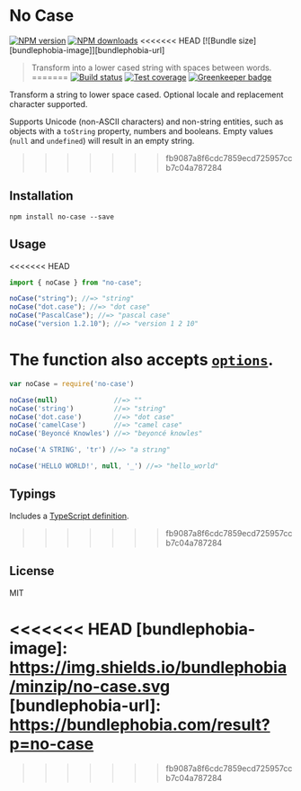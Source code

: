 # No Case

[![NPM version][npm-image]][npm-url]
[![NPM downloads][downloads-image]][downloads-url]
<<<<<<< HEAD
[![Bundle size][bundlephobia-image]][bundlephobia-url]

> Transform into a lower cased string with spaces between words.
=======
[![Build status][travis-image]][travis-url]
[![Test coverage][coveralls-image]][coveralls-url]
[![Greenkeeper badge](https://badges.greenkeeper.io/blakeembrey/no-case.svg)](https://greenkeeper.io/)

Transform a string to lower space cased. Optional locale and replacement character supported.

Supports Unicode (non-ASCII characters) and non-string entities, such as objects with a `toString` property, numbers and booleans. Empty values (`null` and `undefined`) will result in an empty string.
>>>>>>> fb9087a8f6cdc7859ecd725957ccb7c04a787284

## Installation

```
npm install no-case --save
```

## Usage

<<<<<<< HEAD
```js
import { noCase } from "no-case";

noCase("string"); //=> "string"
noCase("dot.case"); //=> "dot case"
noCase("PascalCase"); //=> "pascal case"
noCase("version 1.2.10"); //=> "version 1 2 10"
```

The function also accepts [`options`](https://github.com/blakeembrey/change-case#options).
=======
```javascript
var noCase = require('no-case')

noCase(null)              //=> ""
noCase('string')          //=> "string"
noCase('dot.case')        //=> "dot case"
noCase('camelCase')       //=> "camel case"
noCase('Beyoncé Knowles') //=> "beyoncé knowles"

noCase('A STRING', 'tr') //=> "a strıng"

noCase('HELLO WORLD!', null, '_') //=> "hello_world"
```

## Typings

Includes a [TypeScript definition](no-case.d.ts).
>>>>>>> fb9087a8f6cdc7859ecd725957ccb7c04a787284

## License

MIT

[npm-image]: https://img.shields.io/npm/v/no-case.svg?style=flat
[npm-url]: https://npmjs.org/package/no-case
[downloads-image]: https://img.shields.io/npm/dm/no-case.svg?style=flat
[downloads-url]: https://npmjs.org/package/no-case
<<<<<<< HEAD
[bundlephobia-image]: https://img.shields.io/bundlephobia/minzip/no-case.svg
[bundlephobia-url]: https://bundlephobia.com/result?p=no-case
=======
[travis-image]: https://img.shields.io/travis/blakeembrey/no-case.svg?style=flat
[travis-url]: https://travis-ci.org/blakeembrey/no-case
[coveralls-image]: https://img.shields.io/coveralls/blakeembrey/no-case.svg?style=flat
[coveralls-url]: https://coveralls.io/r/blakeembrey/no-case?branch=master
>>>>>>> fb9087a8f6cdc7859ecd725957ccb7c04a787284
